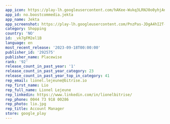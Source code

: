 ```yaml
---
app_icon: https://play-lh.googleusercontent.com/hAKee-Wukq3LRNJ0o0yhjAnawQXqY0MdCdLzrggWzrO9ntVHHWPFMhWxRMAdll824y4
app_id: no.boostcommedia.jekta
app_name: Jekta
app_screenshot: https://play-lh.googleusercontent.com/PnzPas-JDgA4hI2T-iFwbHLy0yMluf-P_1CBxeHiwWOv_gnA0bi5f6u11yASzhVIqGk
category: Shopping
country: 'NO'
id: _vk7gFM2el1B
language: en
most_recent_release: '2023-09-18T00:00:00'
publisher_id: '292575'
publisher_name: Placewise
rank: '92'
release_count_in_past_year: '1'
release_count_in_past_year_category: 23
release_count_in_past_year_top_in_category: 41
rep_email: lionel.lejeune@bitrise.io
rep_first_name: Lio
rep_full_name: Lionel Lejeune
rep_linkedin: https://www.linkedin.com/in/lionelbitrise/
rep_phone: 0044 73 918 00286
rep_photo: lio.jpg
rep_title: Account Manager
store: google_play
---
```

